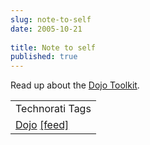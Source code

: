 ```yaml
---
slug: note-to-self
date: 2005-10-21
 
title: Note to self
published: true
---
```

Read up about the <a href="http://dojotoolkit.org/">Dojo Toolkit</a>.<p /><table class="TechnoratiHead TagHeader">
<tr><td>Technorati Tags</td></tr>
<tr class="Technorati"><td>
<a href="https://paul.kinlan.me/tags/Dojo" class="Tag" rel="tag">Dojo</a> <a href="http://feeds.technorati.com/feed/posts/tag/Dojo" class="Tag">[feed]</a>
</td></tr>
</table><div class="blogger-post-footer"><img class="posterous_download_image" src="https://blogger.googleusercontent.com/tracker/8109338-112993363598265756?l=www.kinlan.co.uk%2Findex.html" height="1" alt="" width="1" /></div>

